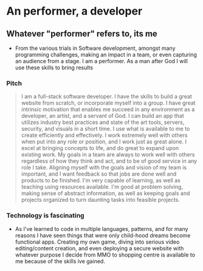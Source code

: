 # An performer, a developer

## Whatever "performer" refers to, its me

- From the various trials in Software development, amongst many programming challenges, making an impact in a team, or even capturing an audience from a stage. I am a performer. As a man after God I will use these skills to bring results

### Pitch

> I am a full-stack software developer. I have the skills to build a great website from scratch, or incorporate myself into a group. I have great intrinsic motivation that enables me succeed in any environment as a developer, an artist, and a servant of God. I can build an app that utilizes industry best practices and state of the art tools, servers, security, and visuals in a short time. I use what is available to me to create efficiently and effectively. I work extremely well with others when put into any role or position, and I work just as great alone. I excel at bringing concepts to life, and do great to expand upon existing work. My goals in a team are always to work well with others regardless of how they think and act, and to be of good service in any role I take. Aligning myself with the goals and vision of my team is important, and I want feedback so that jobs are done well and products to be finished. I'm very capable of learning, as well as teaching using resources available. I'm good at problem solving, making sense of abstract information, as well as keeping goals and projects organized to turn daunting tasks into feasible projects.

### Technology is fascinating

- As I've learned to code in multiple languages, patterns, and for many reasons I have seen things that were only child-hood dreams become functional apps. Creating my own game, diving into serious video editing/content creation, and even deploying a secure website with whatever purpose I decide from MMO to shopping centre is available to me because of the skills ive gained.
